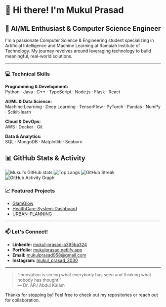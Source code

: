 # 👋 Hi there! I'm Mukul Prasad

## 🤖 AI/ML Enthusiast & Computer Science Engineer

I'm a passionate Computer Science & Engineering student specializing in Artificial Intelligence and Machine Learning at Ramaiah Institute of Technology. My journey revolves around leveraging technology to build meaningful, real-world solutions.

---

### 💻 Technical Skills

**Programming & Development:**  
Python · Java · C++ · TypeScript · Node.js · Flask · React

**AI/ML & Data Science:**  
Machine Learning · Deep Learning · TensorFlow · PyTorch · Pandas · NumPy · Scikit-learn

**Cloud & DevOps:**  
AWS · Docker · Git

**Data & Analytics:**  
SQL · MongoDB · Matplotlib · Seaborn

## 📊 GitHub Stats & Activity

![Mukul's GitHub stats](https://github-readme-stats.vercel.app/api?username=MUKUL-PRASAD-SIGH&show_icons=true&theme=radical)
![Top Langs](https://github-readme-stats.vercel.app/api/top-langs/?username=MUKUL-PRASAD-SIGH&layout=compact&theme=radical)
![GitHub Streak](https://streak-stats.demolab.com?user=MUKUL-PRASAD-SIGH&theme=radical)
![GitHub Activity Graph](https://github-readme-activity-graph.vercel.app/graph?username=MUKUL-PRASAD-SIGH&theme=radical)


### 📈 Featured Projects

- [GlamGlow](https://github.com/MUKUL-PRASAD-SIGH/GlamGlow)
- [HealthCare-System-Dashboard](https://github.com/MUKUL-PRASAD-SIGH/HealthCare-System-Dashboard)
- [URBAN-PLANNING](https://github.com/MUKUL-PRASAD-SIGH/URBAN-PLANNING)

---

### 📫 Let's Connect!

- **LinkedIn:** [mukul-prasad-a395ba324](https://www.linkedin.com/in/mukul-prasad-a395ba324/)
- **Portfolio:** [mukulprasad.netlify.app](https://mukulprasad.netlify.app)
- **Email:** mukulprasad958@gmail.com
- **Instagram:** [mukul_prasad_2030](https://instagram.com/mukul_prasad_2030)

---

> “Innovation is seeing what everybody has seen and thinking what nobody has thought.”  
> — Dr. APJ Abdul Kalam

Thanks for stopping by! Feel free to check out my repositories or reach out for collaboration.
